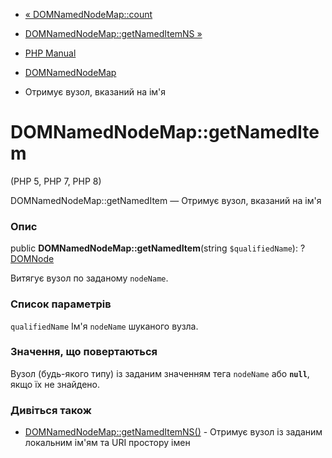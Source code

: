 - [« DOMNamedNodeMap::count](domnamednodemap.count.md)
- [DOMNamedNodeMap::getNamedItemNS
»](domnamednodemap.getnameditemns.md)

- [PHP Manual](index.md)
- [DOMNamedNodeMap](class.domnamednodemap.md)
- Отримує вузол, вказаний на ім'я

# DOMNamedNodeMap::getNamedItem

(PHP 5, PHP 7, PHP 8)

DOMNamedNodeMap::getNamedItem — Отримує вузол, вказаний на ім'я

### Опис

public **DOMNamedNodeMap::getNamedItem**(string `$qualifiedName`):
?[DOMNode](class.domnode.md)

Витягує вузол по заданому `nodeName`.

### Список параметрів

`qualifiedName`
Ім'я `nodeName` шуканого вузла.

### Значення, що повертаються

Вузол (будь-якого типу) із заданим значенням тега `nodeName` або **`null`**,
якщо їх не знайдено.

### Дивіться також

- [DOMNamedNodeMap::getNamedItemNS()](domnamednodemap.getnameditemns.md) -
Отримує вузол із заданим локальним ім'ям та URI простору імен
